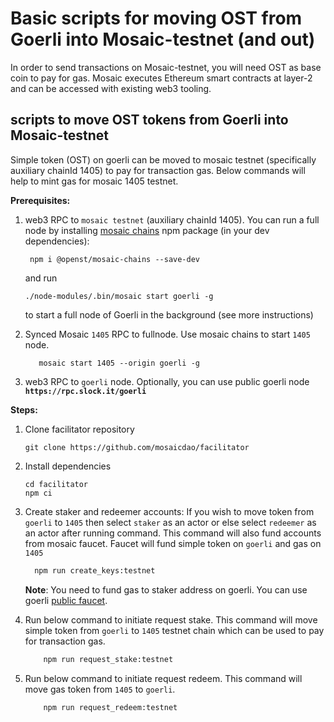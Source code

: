 # Basic scripts for moving OST from Goerli into Mosaic-testnet (and out)

In order to send transactions on Mosaic-testnet, you will need OST as base coin to pay for gas. Mosaic executes Ethereum smart contracts at layer-2 and can be accessed with existing web3 tooling.


## scripts to move OST tokens from Goerli into Mosaic-testnet
  
  Simple token (OST) on goerli can be moved to mosaic  testnet (specifically auxiliary chainId 1405) to pay for transaction gas. Below commands will help to mint gas for mosaic 1405 testnet. 
  
  **Prerequisites:**

1. web3 RPC to `mosaic testnet` (auxiliary chainId 1405). You can run a full node by installing [mosaic chains](https://github.com/mosaicdao/mosaic-chains) npm package (in your dev dependencies):

   ```
    npm i @openst/mosaic-chains --save-dev
   ```
    and run
    ```
    ./node-modules/.bin/mosaic start goerli -g 
    ```
    to start a full node of Goerli in the background (see more instructions) 
  
 2. Synced Mosaic `1405` RPC to fullnode. Use mosaic chains to start `1405` node. 
    ```
       mosaic start 1405 --origin goerli -g
    ```
3. web3 RPC to `goerli` node.
   Optionally, you can use public goerli node **`https://rpc.slock.it/goerli`**
   
  **Steps:** 
  1. Clone facilitator repository

        ```
        git clone https://github.com/mosaicdao/facilitator
        ```
  2. Install dependencies
        ```
        cd facilitator
        npm ci
        ```
     
  3. Create staker and redeemer accounts:  If you wish to move token from `goerli` to `1405` then select `staker` as an actor or else select `redeemer` as an actor after running command. This command will also fund accounts from mosaic faucet. Faucet will fund simple token on `goerli` and gas on `1405`
  
      ```bash
        npm run create_keys:testnet
      ```  
      
     **Note**: You need to fund gas to staker address on goerli. You can use goerli [public faucet](https://goerli-faucet.slock.it/).
   
  4. Run below command to initiate request stake. This command will move simple token from `goerli` to `1405` testnet chain which can be used to pay for transaction gas. 
     
     ```bash
         npm run request_stake:testnet
     ``` 
     
  5. Run below command to initiate request redeem. This command will move gas token from `1405` to `goerli`. 
    
     ```bash
         npm run request_redeem:testnet

